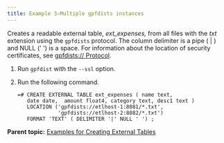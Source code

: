 ```yaml
---
title: Example 3—Multiple gpfdists instances 
---
```


Creates a readable external table, *ext\_expenses,* from all files with the *txt* extension using the `gpfdists` protocol. The column delimiter is a pipe \( \| \) and NULL \(' '\) is a space. For information about the location of security certificates, see [gpfdists:// Protocol](g-gpfdists-protocol.html).

1.  Run `gpfdist` with the `--ssl` option.
2.  Run the following command.

    ```
    =# CREATE EXTERNAL TABLE ext_expenses ( name text, 
       date date,  amount float4, category text, desc1 text ) 
       LOCATION ('gpfdists://etlhost-1:8081/*.txt', 
                 'gpfdists://etlhost-2:8082/*.txt')
       FORMAT 'TEXT' ( DELIMITER '|' NULL ' ') ;
    
    ```


**Parent topic:** [Examples for Creating External Tables](../external/g-creating-external-tables---examples.html)

